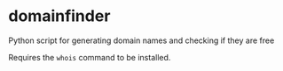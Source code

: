 domainfinder
============

Python script for generating domain names and checking if they are free

Requires the ``whois`` command to be installed.
